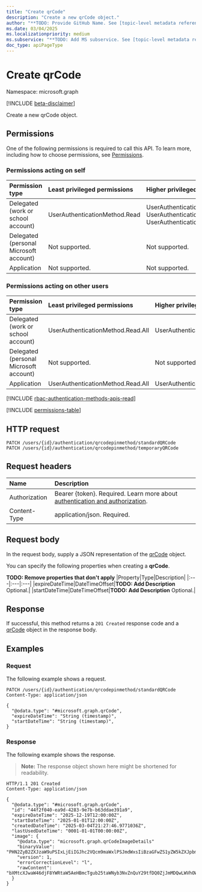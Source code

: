 ```yaml
---
title: "Create qrCode"
description: "Create a new qrCode object."
author: "**TODO: Provide GitHub Name. See [topic-level metadata reference](https://aka.ms/msgo?pagePath=Document-APIs/Guidelines/Metadata)**"
ms.date: 03/04/2025
ms.localizationpriority: medium
ms.subservice: "**TODO: Add MS subservice. See [topic-level metadata reference](https://aka.ms/msgo?pagePath=Document-APIs/Guidelines/Metadata)**"
doc_type: apiPageType
---
```


# Create qrCode

Namespace: microsoft.graph

[!INCLUDE [beta-disclaimer](../../includes/beta-disclaimer.md)]

Create a new qrCode object.

## Permissions
One of the following permissions is required to call this API. To learn more, including how to choose permissions, see [Permissions](/graph/permissions-reference).

### Permissions acting on self
<!-- { "blockType": "ignored"  } // Note: Removing this line will result in the permissions autogeneration tool overwriting the table. -->
|Permission type|Least privileged permissions|Higher privileged permissions|
|:---|:---|:---|
|Delegated (work or school account)|UserAuthenticationMethod.Read|UserAuthenticationMethod.ReadWrite, UserAuthenticationMethod.Read.All, UserAuthenticationMethod.ReadWrite.All|
|Delegated (personal Microsoft account)|Not supported.|Not supported.|
|Application|Not supported.|Not supported.|

### Permissions acting on other users
<!-- { "blockType": "ignored"  } // Note: Removing this line will result in the permissions autogeneration tool overwriting the table. -->
|Permission type|Least privileged permissions|Higher privileged permissions|
|:---|:---|:---|
|Delegated (work or school account)|UserAuthenticationMethod.Read.All|UserAuthenticationMethod.ReadWrite.All|
|Delegated (personal Microsoft account)|Not supported.|Not supported.|
|Application|UserAuthenticationMethod.Read.All|UserAuthenticationMethod.ReadWrite.All|

[!INCLUDE [rbac-authentication-methods-apis-read](../includes/rbac-for-apis/rbac-authentication-methods-apis-read.md)]

<!-- {
  "blockType": "permissions",
  "name": "qrcodepinauthenticationmethod-patch-standardqrcode-permissions"
}
-->
[!INCLUDE [permissions-table](../includes/permissions/qrcodepinauthenticationmethod-post-standardqrcode-permissions.md)]

## HTTP request

<!-- {
  "blockType": "ignored"
}
-->
``` http
PATCH /users/{id}/authentication/qrcodepinmethod/standardQRCode
PATCH /users/{id}/authentication/qrcodepinmethod/temporaryQRCode
```

## Request headers

|Name|Description|
|:---|:---|
|Authorization|Bearer {token}. Required. Learn more about [authentication and authorization](/graph/auth/auth-concepts).|
|Content-Type|application/json. Required.|

## Request body

In the request body, supply a JSON representation of the [qrCode](../resources/qrcode.md) object.

You can specify the following properties when creating a **qrCode**.

**TODO: Remove properties that don't apply**
|Property|Type|Description|
|:---|:---|:---|
|expireDateTime|DateTimeOffset|**TODO: Add Description** Optional.|
|startDateTime|DateTimeOffset|**TODO: Add Description** Optional.|


## Response

If successful, this method returns a `201 Created` response code and a [qrCode](../resources/qrcode.md) object in the response body.

## Examples

### Request

The following example shows a request.
<!-- {
  "blockType": "request",
  "name": "create_qrcode_from_"
}
-->
``` http
PATCH /users/{id}/authentication/qrcodepinmethod/standardQRCode
Content-Type: application/json

{
  "@odata.type": "#microsoft.graph.qrCode",
  "expireDateTime": "String (timestamp)",
  "startDateTime": "String (timestamp)",
}
```


### Response

The following example shows the response.
>**Note:** The response object shown here might be shortened for readability.
<!-- {
  "blockType": "response",
  "truncated": true,
  "@odata.type": "microsoft.graph.qrCode"
}
-->
``` http
HTTP/1.1 201 Created
Content-Type: application/json

{
  "@odata.type": "#microsoft.graph.qrCode",
  "id": "44f2f040-ea9d-4283-9e7b-b63ddae391a9",
  "expireDateTime": "2025-12-19T12:00:00Z",
  "startDateTime": "2025-01-01T12:00:00Z",
  "createdDateTime": "2025-03-04T21:27:46.9771036Z",
  "lastUsedDateTime": "0001-01-01T00:00:00Z",
  "image": {
    "@odata.type": "microsoft.graph.qrCodeImageDetails"
    "binaryValue": "PHN2ZyB2ZXJzaW9uPSIxLjEiIGJhc2VQcm9maWxlPSJmdWxsIiBzaGFwZS1yZW5kZXJpbmc9ImNyaXNwRWRnZXMiIHdpZHRoPSIxOTUiIGhlaWdodD0iMTk1IiB4bWxucz0iaHR0cDovL3d3dy53My5vcmcvMjAw...",
    "version": 1,
    "errorCorrectionLevel": "l",
    "rawContent": "bXMtcXJwaW46djF8YWRtaW5AeHBmcTgub25taWNyb3NvZnQuY29tfDQ0ZjJmMDQwLWVhOWQtNDI4My05ZTdiLW..."
  }
}
```

